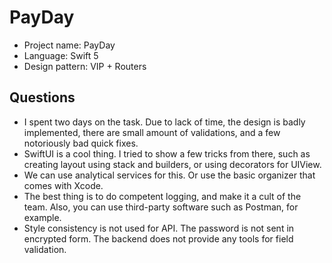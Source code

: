 # PayDay

- Project name: PayDay
- Language: Swift 5
- Design pattern: VIP + Routers

## Questions
- I spent two days on the task. Due to lack of time, the design is badly implemented, there are small amount of validations, and a few notoriously bad quick fixes.
- SwiftUI is a cool thing. I tried to show a few tricks from there, such as creating layout using stack and builders, or using decorators for UIView. 
- We can use analytical services for this. Or use the basic organizer that comes with Xcode. 
- The best thing is to do competent logging, and make it a cult of the team. Also, you can use third-party software such as Postman, for example. 
- Style consistency is not used for API. The password is not sent in encrypted form. The backend does not provide any tools for field validation. 
